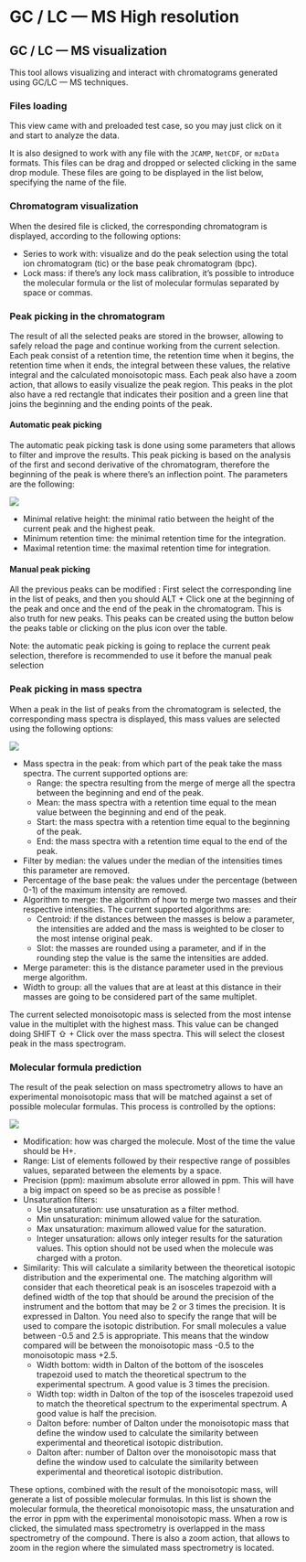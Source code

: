 # GC / LC — MS High resolution

## GC / LC — MS visualization

This tool allows visualizing and interact with chromatograms generated using GC/LC — MS techniques.

### Files loading

This view came with and preloaded test case, so you may just click on it and start to analyze the data.

It is also designed to work with any file with the `JCAMP`, `NetCDF`, or `mzData` formats. This files can be drag and dropped or selected clicking in the same drop module. These files are going to be displayed in the list below, specifying the name of the file.

### Chromatogram visualization

When the desired file is clicked, the corresponding chromatogram is displayed, according to the following options:

- Series to work with: visualize and do the peak selection using the total ion chromatogram \(tic\) or the base peak chromatogram \(bpc\).
- Lock mass: if there’s any lock mass calibration, it’s possible to introduce the molecular formula or the list of molecular formulas separated by space or commas.

### Peak picking in the chromatogram

The result of all the selected peaks are stored in the browser, allowing to safely reload the page and continue working from the current selection. Each peak consist of a retention time, the retention time when it begins, the retention time when it ends, the integral between these values, the relative integral and the calculated monoisotopic mass. Each peak also have a zoom action, that allows to easily visualize the peak region. This peaks in the plot also have a red rectangle that indicates their position and a green line that joins the beginning and the ending points of the peak.

#### Automatic peak picking

The automatic peak picking task is done using some parameters that allows to filter and improve the results. This peak picking is based on the analysis of the first and second derivative of the chromatogram, therefore the beginning of the peak is where there’s an inflection point. The parameters are the following:

![](https://lh6.googleusercontent.com/g8qdngHLJ_9NFieCCoWslFiSGle01vmZY9_PrzDhrki8bzkCqGeChgkdheuiRzPHd3kaxy--FQPEG2NiRHgpy5Vvj6BVjz_2-fzJfbyRL5KCtysHtJ0Dx6ET_9PW83jCy-w9pLYH)

- Minimal relative height: the minimal ratio between the height of the current peak and the highest peak.
- Minimum retention time: the minimal retention time for the integration.
- Maximal retention time: the maximal retention time for integration.

#### Manual peak picking

All the previous peaks can be modified : First select the corresponding line in the list of peaks, and then you should ALT + Click one at the beginning of the peak and once and the end of the peak in the chromatogram. This is also truth for new peaks. This peaks can be created using the button below the peaks table or clicking on the plus icon over the table.

Note: the automatic peak picking is going to replace the current peak selection, therefore is recommended to use it before the manual peak selection

### Peak picking in mass spectra

When a peak in the list of peaks from the chromatogram is selected, the corresponding mass spectra is displayed, this mass values are selected using the following options:

![](https://lh5.googleusercontent.com/SYltT35ZPRKEQbG-9GaOOVNqHk4YvTwGfP2h6LMmSJ7QdnfExbZ6m45tfUZPl_ewDmqGZS2FKmMLij_uqrLPBjRLC6LR0YTG87Mkp_laTqHvOH819zrVyQmJF372qbTWyj26twmW)

- Mass spectra in the peak: from which part of the peak take the mass spectra. The current supported options are:
  - Range: the spectra resulting from the merge of merge all the spectra between the beginning and end of the peak.
  - Mean: the mass spectra with a retention time equal to the mean value between the beginning and end of the peak.
  - Start: the mass spectra with a retention time equal to the beginning of the peak.
  - End: the mass spectra with a retention time equal to the end of the peak.
- Filter by median: the values under the median of the intensities times this parameter are removed.
- Percentage of the base peak: the values under the percentage \(between 0-1\) of the maximum intensity are removed.
- Algorithm to merge: the algorithm of how to merge two masses and their respective intensities. The current supported algorithms are:
  - Centroid: if the distances between the masses is below a parameter, the intensities are added and the mass is weighted to be closer to the most intense original peak.
  - Slot: the masses are rounded using a parameter, and if in the rounding step the value is the same the intensities are added.
- Merge parameter: this is the distance parameter used in the previous merge algorithm.
- Width to group: all the values that are at least at this distance in their masses are going to be considered part of the same multiplet.

The current selected monoisotopic mass is selected from the most intense value in the multiplet with the highest mass. This value can be changed doing SHIFT ⇧ + Click over the mass spectra. This will select the closest peak in the mass spectrogram.

### Molecular formula prediction

The result of the peak selection on mass spectrometry allows to have an experimental monoisotopic mass that will be matched against a set of possible molecular formulas. This process is controlled by the options:

![](https://lh5.googleusercontent.com/I39e0EUifIqN4Vd1ibOVWf-TYjdncudgDWJVroU7Q_cLG9wxcxalmKNkgdgKldjKGoTZjzLtK3Jkh1epIPQFUwrIihsdn55hSuNTzpqArhWcOxATQVbwt20aApdUu95RS2Mmub9k)

- Modification: how was charged the molecule. Most of the time the value should be H+.
- Range: List of elements followed by their respective range of possibles values, separated between the elements by a space.
- Precision \(ppm\): maximum absolute error allowed in ppm. This will have a big impact on speed so be as precise as possible !
- Unsaturation filters:
  - Use unsaturation: use unsaturation as a filter method.
  - Min unsaturation: minimum allowed value for the saturation.
  - Max unsaturation: maximum allowed value for the saturation.
  - Integer unsaturation: allows only integer results for the saturation values. This option should not be used when the molecule was charged with a proton.
- Similarity: This will calculate a similarity between the theoretical isotopic distribution and the experimental one. The matching algorithm will consider that each theoretical peak is an isosceles trapezoid with a defined width of the top that should be around the precision of the instrument and the bottom that may be 2 or 3 times the precision. It is expressed in Dalton. You need also to specify the range that will be used to compare the isotopic distribution. For small molecules a value between -0.5 and 2.5 is appropriate. This means that the window compared will be between the monoisotopic mass -0.5 to the monoisotopic mass +2.5.
  - Width bottom: width in Dalton of the bottom of the isosceles trapezoid used to match the theoretical spectrum to the experimental spectrum. A good value is 3 times the precision.
  - Width top: width in Dalton of the top of the isosceles trapezoid used to match the theoretical spectrum to the experimental spectrum. A good value is half the precision.
  - Dalton before: number of Dalton under the monoisotopic mass that define the window used to calculate the similarity between experimental and theoretical isotopic distribution.
  - Dalton after: number of Dalton over the monoisotopic mass that define the window used to calculate the similarity between experimental and theoretical isotopic distribution.

These options, combined with the result of the monoisotopic mass, will generate a list of possible molecular formulas. In this list is shown the molecular formula, the theoretical monoisotopic mass, the unsaturation and the error in ppm with the experimental monoisotopic mass. When a row is clicked, the simulated mass spectrometry is overlapped in the mass spectrometry of the compound. There is also a zoom action, that allows to zoom in the region where the simulated mass spectrometry is located.

